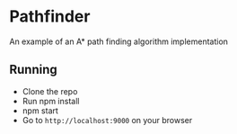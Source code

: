 # Pathfinder

An example of an A* path finding algorithm implementation

## Running

- Clone the repo
- Run npm install
- npm start
- Go to `http://localhost:9000` on your browser

